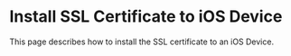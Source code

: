 ﻿# Install SSL Certificate to iOS Device

This page describes how to install the SSL certificate to an iOS Device.